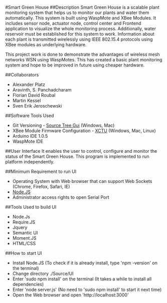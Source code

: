 #Smart Green House
##Description
Smart Green House is a scalable plant monitoring system that helps us to monitor our plants and water them automatically. This system is built using WaspMote and XBee Modules. It includes sensor node, actuator node, control center and Frontend application to visualize the whole monitoring process. Additionally, water reservoir must be established for this system to work. Information about each plant is transmitted wirelessly using IEEE 802.15.4 protocols using XBee modules as underlying hardware.

This project work is done to demonstrate the advantages of wireless mesh networks WSN using WaspMotes. This has created a basic plant monitoring system and hope to be improved in future using cheaper hardware.

##Collaborators
* Alexander Platz
* Aravinth, S. Panchadcharam
* Florian David Roubal
* Martin Kessel
* Sven Erik Jeroschewski


##Software Tools Used
* Git Versioning - [Source Tree Gui](https://www.atlassian.com/software/sourcetree) (Windows, Mac)
* XBee Module Firmware Configuration - [XCTU](http://www.digi.com/support/productdetail?pid=3352&osvid=57&type=utilities) (Windows, Mac, Linux)
* Arduino IDE 1.0.5
* WaspMote IDE

##User Interface
It enables the user to control, configure and monitor the status of the Smart Green House. This program is implemented to run platform independently.

##Minimum Requirement to run UI
* Operating System with Web browser that can support Web Sockets (Chrome, Firefox, Safari, IE)
* [Node.JS](http://nodejs.org/download)
* Administrator access rights to open Serial Port

##Tools Used to build UI
* Node.Js
* Require.JS
* Jquery
* Semantic UI
* Moment.JS
* HTML/CSS

##How to start UI
* Install Node.JS (To check if it is already install, type 'npm -version' on the terminal)
* Change directory ./Source/UI
* Enter 'sudo npm install' on the terminal (It takes a while to install all dependencies)
* Enter 'node server.js' (No need to 'sudo npm install' to start it next time)
* Open the Web browser and open 'http://localhost:3000'
